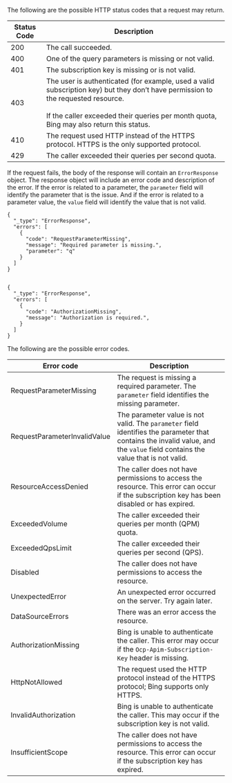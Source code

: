 The following are the possible HTTP status codes that a request may return.  
  
|Status Code|Description|  
|-----------------|-----------------|  
|200|The call succeeded.|  
|400|One of the query parameters is missing or not valid.|  
|401|The subscription key is missing or is not valid.|  
|403|The user is authenticated (for example, used a valid subscription key) but they don’t have permission to the requested resource.<br /><br /> If the caller exceeded their queries per month quota, Bing may also return this status.|  
|410|The request used HTTP instead of the HTTPS protocol. HTTPS is the only supported protocol.|  
|429|The caller exceeded their queries per second quota.|  
  
If the request fails, the body of the response will contain an `ErrorResponse` object. The response object will include an error code and description of the error. If the error is related to a parameter, the `parameter` field will identify the parameter that is the issue. And if the error is related to a parameter value, the `value` field will identify the value that is not valid.


```
{
  "_type": "ErrorResponse", 
  "errors": [
    {
      "code": "RequestParameterMissing", 
      "message": "Required parameter is missing.", 
      "parameter": "q" 
    }
  ]
}


{
  "_type": "ErrorResponse", 
  "errors": [
    {
      "code": "AuthorizationMissing", 
      "message": "Authorization is required.", 
    }
  ]
}
```

The following are the possible error codes.

|Error code|Description
|-|-
|RequestParameterMissing|The request is missing a required parameter. The `parameter` field identifies the missing parameter.
|RequestParameterInvalidValue|The parameter value is not valid. The `parameter` field identifies the parameter that contains the invalid value, and the `value` field contains the value that is not valid.
ResourceAccessDenied|The caller does not have permissions to access the resource. This error can occur if the subscription key has been disabled or has expired.
ExceededVolume|The caller exceeded their queries per month (QPM) quota.
ExceededQpsLimit|The caller exceeded their queries per second (QPS).
Disabled|The caller does not have permissions to access the resource.
UnexpectedError|An unexpected error occurred on the server. Try again later.
DataSourceErrors|There was an error access the resource.
AuthorizationMissing|Bing is unable to authenticate the caller. This error may occur if the `Ocp-Apim-Subscription-Key` header is missing.
HttpNotAllowed|The request used the HTTP protocol instead of the HTTPS protocol; Bing supports only HTTPS.
InvalidAuthorization|Bing is unable to authenticate the caller. This may occur if the subscription key is not valid.
InsufficientScope|The caller does not have permissions to access the resource. This error can occur if the subscription key has expired.

